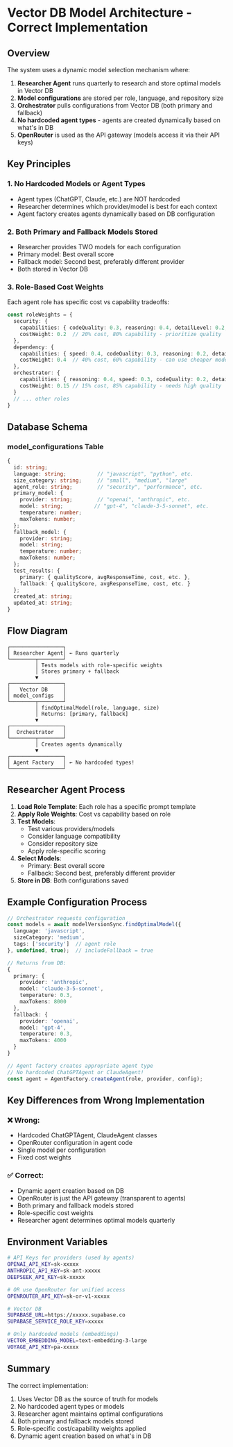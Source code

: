 # Vector DB Model Architecture - Correct Implementation

## Overview

The system uses a dynamic model selection mechanism where:

1. **Researcher Agent** runs quarterly to research and store optimal models in Vector DB
2. **Model configurations** are stored per role, language, and repository size
3. **Orchestrator** pulls configurations from Vector DB (both primary and fallback)
4. **No hardcoded agent types** - agents are created dynamically based on what's in DB
5. **OpenRouter** is used as the API gateway (models access it via their API keys)

## Key Principles

### 1. No Hardcoded Models or Agent Types
- Agent types (ChatGPT, Claude, etc.) are NOT hardcoded
- Researcher determines which provider/model is best for each context
- Agent factory creates agents dynamically based on DB configuration

### 2. Both Primary and Fallback Models Stored
- Researcher provides TWO models for each configuration
- Primary model: Best overall score
- Fallback model: Second best, preferably different provider
- Both stored in Vector DB

### 3. Role-Based Cost Weights
Each agent role has specific cost vs capability tradeoffs:

```typescript
const roleWeights = {
  security: {
    capabilities: { codeQuality: 0.3, reasoning: 0.4, detailLevel: 0.2, speed: 0.1 },
    costWeight: 0.2  // 20% cost, 80% capability - prioritize quality
  },
  dependency: {
    capabilities: { speed: 0.4, codeQuality: 0.3, reasoning: 0.2, detailLevel: 0.1 },
    costWeight: 0.4  // 40% cost, 60% capability - can use cheaper models
  },
  orchestrator: {
    capabilities: { reasoning: 0.4, speed: 0.3, codeQuality: 0.2, detailLevel: 0.1 },
    costWeight: 0.15 // 15% cost, 85% capability - needs high quality
  }
  // ... other roles
}
```

## Database Schema

### model_configurations Table
```typescript
{
  id: string;
  language: string;          // "javascript", "python", etc.
  size_category: string;     // "small", "medium", "large"
  agent_role: string;        // "security", "performance", etc.
  primary_model: {
    provider: string;        // "openai", "anthropic", etc.
    model: string;          // "gpt-4", "claude-3-5-sonnet", etc.
    temperature: number;
    maxTokens: number;
  };
  fallback_model: {
    provider: string;
    model: string;
    temperature: number;
    maxTokens: number;
  };
  test_results: {
    primary: { qualityScore, avgResponseTime, cost, etc. },
    fallback: { qualityScore, avgResponseTime, cost, etc. }
  };
  created_at: string;
  updated_at: string;
}
```

## Flow Diagram

```
┌─────────────────┐
│ Researcher Agent│ ← Runs quarterly
└────────┬────────┘
         │ Tests models with role-specific weights
         │ Stores primary + fallback
         ▼
┌─────────────────┐
│   Vector DB     │
│ model_configs   │
└────────┬────────┘
         │ findOptimalModel(role, language, size)
         │ Returns: [primary, fallback]
         ▼
┌─────────────────┐
│  Orchestrator   │
└────────┬────────┘
         │ Creates agents dynamically
         ▼
┌─────────────────┐
│ Agent Factory   │ ← No hardcoded types!
└─────────────────┘
```

## Researcher Agent Process

1. **Load Role Template**: Each role has a specific prompt template
2. **Apply Role Weights**: Cost vs capability based on role
3. **Test Models**: 
   - Test various providers/models
   - Consider language compatibility
   - Consider repository size
   - Apply role-specific scoring
4. **Select Models**:
   - Primary: Best overall score
   - Fallback: Second best, preferably different provider
5. **Store in DB**: Both configurations saved

## Example Configuration Process

```typescript
// Orchestrator requests configuration
const models = await modelVersionSync.findOptimalModel({
  language: 'javascript',
  sizeCategory: 'medium',
  tags: ['security']  // agent role
}, undefined, true);  // includeFallback = true

// Returns from DB:
{
  primary: {
    provider: 'anthropic',
    model: 'claude-3-5-sonnet',
    temperature: 0.3,
    maxTokens: 8000
  },
  fallback: {
    provider: 'openai',
    model: 'gpt-4',
    temperature: 0.3,
    maxTokens: 4000
  }
}

// Agent factory creates appropriate agent type
// No hardcoded ChatGPTAgent or ClaudeAgent!
const agent = AgentFactory.createAgent(role, provider, config);
```

## Key Differences from Wrong Implementation

### ❌ Wrong:
- Hardcoded ChatGPTAgent, ClaudeAgent classes
- OpenRouter configuration in agent code
- Single model per configuration
- Fixed cost weights

### ✅ Correct:
- Dynamic agent creation based on DB
- OpenRouter is just the API gateway (transparent to agents)
- Both primary and fallback models stored
- Role-specific cost weights
- Researcher agent determines optimal models quarterly

## Environment Variables

```bash
# API Keys for providers (used by agents)
OPENAI_API_KEY=sk-xxxxx
ANTHROPIC_API_KEY=sk-ant-xxxxx
DEEPSEEK_API_KEY=sk-xxxxx

# OR use OpenRouter for unified access
OPENROUTER_API_KEY=sk-or-v1-xxxxx

# Vector DB
SUPABASE_URL=https://xxxxx.supabase.co
SUPABASE_SERVICE_ROLE_KEY=xxxxx

# Only hardcoded models (embeddings)
VECTOR_EMBEDDING_MODEL=text-embedding-3-large
VOYAGE_API_KEY=pa-xxxxx
```

## Summary

The correct implementation:
1. Uses Vector DB as the source of truth for models
2. No hardcoded agent types or models
3. Researcher agent maintains optimal configurations
4. Both primary and fallback models stored
5. Role-specific cost/capability weights applied
6. Dynamic agent creation based on what's in DB
